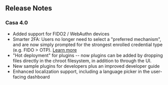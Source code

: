 ## Release Notes

### Casa 4.0 

- Added support for FIDO2 / WebAuthn devices    
- Smarter 2FA: Users no longer need to select a "preferred mechanism", and are now simply prompted for the strongest enrolled credential type (e.g. FIDO > OTP). [Learn more](https://gluu.org/docs/casa/4.0/administration/2fa-basics/#associated-strength-of-credentials)
- "Hot deployment" for plugins -- now plugins can be added by dropping files directly in the chroot filesystem, in addition to through the UI.  
- New sample plugins for developers plus an improved developer guide    
- Enhanced localization support, including a language picker in the user-facing dashboard     
